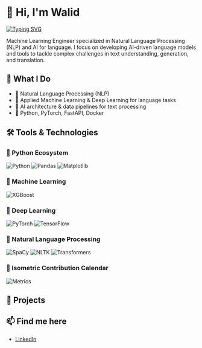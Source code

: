 # 👋 Hi, I'm Walid

[![Typing SVG](https://readme-typing-svg.herokuapp.com?font=Fira+Code&pause=1000&color=110EF7&background=F8F8F800&width=435&lines=Machine+Learning+Engineer;Loves+Python%2C+AI+and+TinyML;Building+clean+and+clever+systems)](https://git.io/typing-svg)

Machine Learning Engineer specialized in Natural Language Processing (NLP) and AI for language. I focus on developing AI-driven language models and tools to tackle complex challenges in text understanding, generation, and translation.

## 🚀 What I Do
- 💬 Natural Language Processing (NLP)
- 🤖 Applied Machine Learning & Deep Learning for language tasks
- 🧱 AI architecture & data pipelines for text processing
- 🐍 Python, PyTorch, FastAPI, Docker

## 🛠️ Tools & Technologies

### 🐍 Python Ecosystem
![Python](https://img.shields.io/badge/-Python-333?style=flat&logo=python)
![Pandas](https://img.shields.io/badge/-Pandas-333?style=flat&logo=pandas)
![Matplotlib](https://img.shields.io/badge/-Matplotlib-333?style=flat&logo=plotly)

### 🧠 Machine Learning
![XGBoost](https://img.shields.io/badge/-XGBoost-333?style=flat)

### 🧬 Deep Learning
![PyTorch](https://img.shields.io/badge/-PyTorch-333?style=flat&logo=pytorch)
![TensorFlow](https://img.shields.io/badge/-TensorFlow-333?style=flat&logo=tensorflow)

### 💬 Natural Language Processing
![SpaCy](https://img.shields.io/badge/-spaCy-333?style=flat)
![NLTK](https://img.shields.io/badge/-NLTK-333?style=flat)
![Transformers](https://img.shields.io/badge/-Transformers-333?style=flat&logo=huggingface)

### 🧩 Isometric Contribution Calendar
![Metrics](./github-metrics.svg)

## 📂 Projects

## 📫 Find me here
- [LinkedIn](https://www.linkedin.com/in/walid-s-aa865119b/)
